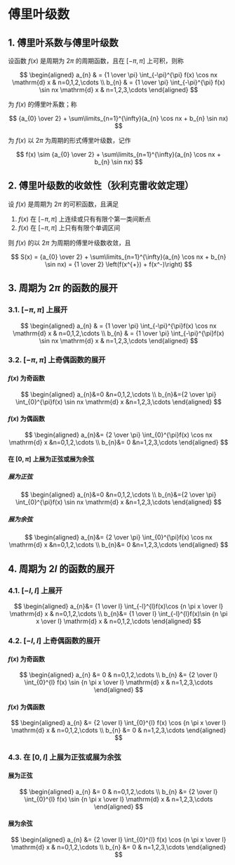 # 傅里叶级数

## 1. 傅里叶系数与傅里叶级数

设函数 $f(x)$ 是周期为 $2\pi$ 的周期函数，且在 $[-\pi,\pi]$ 上可积，则称

$$
\begin{aligned}
a_{n} & = {1 \over \pi} \int_{-\pi}^{\pi} f(x) \cos nx \mathrm{d} x & n=0,1,2,\cdots \\
b_{n} & = {1 \over \pi} \int_{-\pi}^{\pi} f(x) \sin nx \mathrm{d} x & n=1,2,3,\cdots
\end{aligned}
$$

为 $f(x)$ 的傅里叶系数；称

$$
{a_{0} \over 2} + \sum\limits_{n=1}^{\infty}(a_{n} \cos nx + b_{n} \sin nx)
$$

为 $f(x)$ 以  $2\pi$ 为周期的形式傅里叶级数，记作

$$
f(x) \sim {a_{0} \over 2} + \sum\limits_{n=1}^{\infty}(a_{n} \cos nx + b_{n} \sin nx)
$$

## 2. 傅里叶级数的收敛性（狄利克雷收敛定理）

设 $f(x)$ 是周期为 $2\pi$ 的可积函数，且满足

1. $f(x)$ 在 $[-\pi,\pi]$ 上连续或只有有限个第一类间断点
2. $f(x)$ 在 $[-\pi, \pi]$ 上只有有限个单调区间

则 $f(x)$ 的以 $2\pi$ 为周期的傅里叶级数收敛，且

$$
S(x) = {a_{0} \over 2} + \sum\limits_{n=1}^{\infty}(a_{n} \cos nx + b_{n} \sin nx) = {1 \over 2} \left(f(x^{+}) + f(x^-)\right)
$$

## 3. 周期为 $2\pi$ 的函数的展开

### 3.1. $[-\pi, \pi]$ 上展开

$$
\begin{aligned}
a_{n} & = {1 \over \pi} \int_{-\pi}^{\pi}f(x) \cos nx \mathrm{d} x & n=0,1,2,\cdots \\
b_{n} & = {1 \over \pi} \int_{-\pi}^{\pi}f(x) \sin nx \mathrm{d} x & n=1,2,3,\cdots
\end{aligned}
$$

### 3.2. $[-\pi, \pi]$ 上奇偶函数的展开

#### $f(x)$ 为奇函数

$$
\begin{aligned}
a_{n}&=0 &n=0,1,2,\cdots \\
b_{n}&={2 \over \pi} \int_{0}^{\pi}f(x) \sin nx \mathrm{d} x &n=1,2,3,\cdots
\end{aligned}
$$

#### $f(x)$ 为偶函数

$$
\begin{aligned}
a_{n}&= {2 \over \pi} \int_{0}^{\pi}f(x) \cos nx \mathrm{d} x &n=0,1,2,\cdots \\
b_{n}&= 0 &n=1,2,3,\cdots
\end{aligned}
$$

#### 在 $[0,\pi]$ 上展为正弦或展为余弦

##### 展为正弦

$$
\begin{aligned}
a_{n}&=0 &n=0,1,2,\cdots \\
b_{n}&={2 \over \pi} \int_{0}^{\pi}f(x) \sin nx \mathrm{d} x &n=1,2,3,\cdots
\end{aligned}
$$


##### 展为余弦

$$
\begin{aligned}
a_{n}&= {2 \over \pi} \int_{0}^{\pi}f(x) \cos nx \mathrm{d} x &n=0,1,2,\cdots \\
b_{n}&= 0 &n=1,2,3,\cdots
\end{aligned}
$$

## 4. 周期为 $2l$ 的函数的展开

### 4.1. $[-l,l]$ 上展开

$$
\begin{aligned}
a_{n}&= {1 \over l} \int_{-l}^{l}f(x)\cos {n \pi x \over l} \mathrm{d} x & n=0,1,2,\cdots \\
b_{n}&= {1 \over l} \int_{-l}^{l}f(x)\sin {n \pi x \over l} \mathrm{d} x & n=0,1,2,\cdots
\end{aligned}
$$

### 4.2. $[-l,l]$ 上奇偶函数的展开

#### $f(x)$ 为奇函数

$$
\begin{aligned}
a_{n} &= 0 & n=0,1,2,\cdots \\
b_{n} &= {2 \over l} \int_{0}^{l} f(x) \sin {n \pi x \over l} \mathrm{d} x & n=1,2,3,\cdots
\end{aligned}
$$

#### $f(x)$ 为偶函数


$$
\begin{aligned}
a_{n} &= {2 \over l} \int_{0}^{l} f(x) \cos {n \pi x \over l} \mathrm{d} x & n=0,1,2,\cdots \\
b_{n} &= 0 & n=1,2,3,\cdots
\end{aligned}
$$

### 4.3. 在 $[0,l]$ 上展为正弦或展为余弦

#### 展为正弦

$$
\begin{aligned}
a_{n} &= 0 & n=0,1,2,\cdots \\
b_{n} &= {2 \over l} \int_{0}^{l} f(x) \sin {n \pi x \over l} \mathrm{d} x & n=1,2,3,\cdots
\end{aligned}
$$

#### 展为余弦

$$
\begin{aligned}
a_{n} &= {2 \over l} \int_{0}^{l} f(x) \cos {n \pi x \over l} \mathrm{d} x & n=0,1,2,\cdots \\
b_{n} &= 0 & n=1,2,3,\cdots
\end{aligned}
$$


